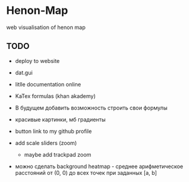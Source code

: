 # Henon-Map
web visualisation of henon map

## TODO
* deploy to website
* dat.gui
* litlle documentation online
* KaTex formulas (khan akademy)
* В будущем добавить возможность строить свои формулы
* красивые картинки, мб градиенты
* button link to my github profile
* add scale sliders (zoom)
	* maybe add trackpad zoom

* можно сделать background heatmap - среднее арифметическое расстояний от (0, 0) до всех точек при заданных [a, b]